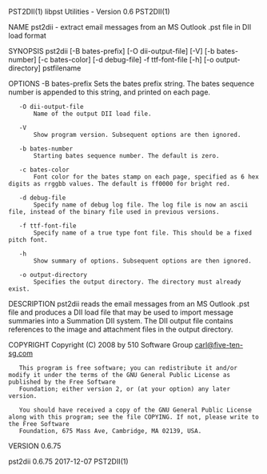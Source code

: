 PST2DII(1)                                                         libpst Utilities - Version 0.6                                                         PST2DII(1)

NAME
       pst2dii - extract email messages from an MS Outlook .pst file in DII load format

SYNOPSIS
       pst2dii [-B bates-prefix] [-O dii-output-file] [-V] [-b bates-number] [-c bates-color] [-d debug-file] -f ttf-font-file [-h] [-o output-directory]
               pstfilename

OPTIONS
       -B bates-prefix
           Sets the bates prefix string. The bates sequence number is appended to this string, and printed on each page.

       -O dii-output-file
           Name of the output DII load file.

       -V
           Show program version. Subsequent options are then ignored.

       -b bates-number
           Starting bates sequence number. The default is zero.

       -c bates-color
           Font color for the bates stamp on each page, specified as 6 hex digits as rrggbb values. The default is ff0000 for bright red.

       -d debug-file
           Specify name of debug log file. The log file is now an ascii file, instead of the binary file used in previous versions.

       -f ttf-font-file
           Specify name of a true type font file. This should be a fixed pitch font.

       -h
           Show summary of options. Subsequent options are then ignored.

       -o output-directory
           Specifies the output directory. The directory must already exist.

DESCRIPTION
       pst2dii reads the email messages from an MS Outlook .pst file and produces a DII load file that may be used to import message summaries into a Summation DII
       system. The DII output file contains references to the image and attachment files in the output directory.

COPYRIGHT
       Copyright (C) 2008 by 510 Software Group <carl@five-ten-sg.com>

       This program is free software; you can redistribute it and/or modify it under the terms of the GNU General Public License as published by the Free Software
       Foundation; either version 2, or (at your option) any later version.

       You should have received a copy of the GNU General Public License along with this program; see the file COPYING. If not, please write to the Free Software
       Foundation, 675 Mass Ave, Cambridge, MA 02139, USA.

VERSION
       0.6.75

pst2dii 0.6.75                                                               2017-12-07                                                                   PST2DII(1)
